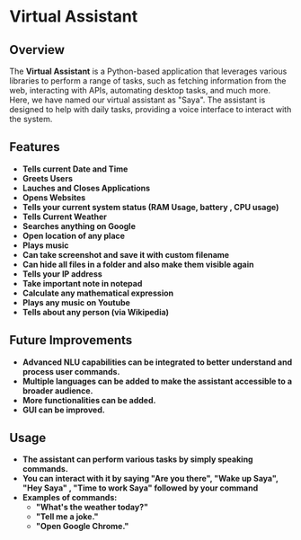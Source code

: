 # Virtual Assistant

## Overview

The **Virtual Assistant** is a Python-based application that leverages various libraries to perform a range of tasks, such as fetching information from the web, interacting with APIs, automating desktop tasks, and much more. Here, we have named our virtual assistant as "Saya". The assistant is designed to help with daily tasks, providing a voice interface to interact with the system.

## Features
- **Tells current Date and Time**
- **Greets Users**
- **Lauches and Closes Applications**
- **Opens Websites**
- **Tells your current system status (RAM Usage, battery , CPU usage)** 
- **Tells Current Weather**
- **Searches anything on Google**
- **Open location of any place**
- **Plays music**
- **Can take screenshot and save it with custom filename**
- **Can hide all files in a folder and also make them visible again**
- **Tells your IP address**
- **Take important note in notepad**
- **Calculate any mathematical expression**
- **Plays any music on Youtube**
- **Tells about any person (via Wikipedia)**

## Future Improvements
- **Advanced NLU capabilities can be integrated to better understand and process user commands.**
- **Multiple languages can be added to make the assistant accessible to a broader audience.**
- **More functionalities can be added.**
- **GUI can be improved.**

## Usage
- **The assistant can perform various tasks by simply speaking commands.**
- **You can interact with it by saying "Are you there", "Wake up Saya", "Hey Saya" , "Time to work Saya" followed by your command**
- **Examples of commands:**
  - **"What's the weather today?"**
  - **"Tell me a joke."**
  - **"Open Google Chrome."**
